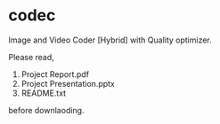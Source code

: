 # codec

Image and Video Coder [Hybrid] with Quality optimizer.


Please read,

  1. Project Report.pdf
  2. Project Presentation.pptx
  3. README.txt
  
before downlaoding. 
